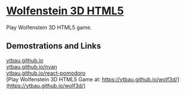 [Wolfenstein 3D HTML5](https//ytbau.github.io/wolf3d/)
======

Play Wolfenstein 3D HTML5 game.

## Demostrations and Links

[ytbau.github.io](https://ytbau.github.io/)  
[ytbau.github.io/nyan](https://ytbau.github.io/nyan/)  
[ytbau.github.io/react-pomodoro](https://ytbau.github.io/react-pomodoro/)  
[Play Wolfenstein 3D HTML5 Game at: https://ytbau.github.io/wolf3d/](https://ytbau.github.io/wolf3d/)   

